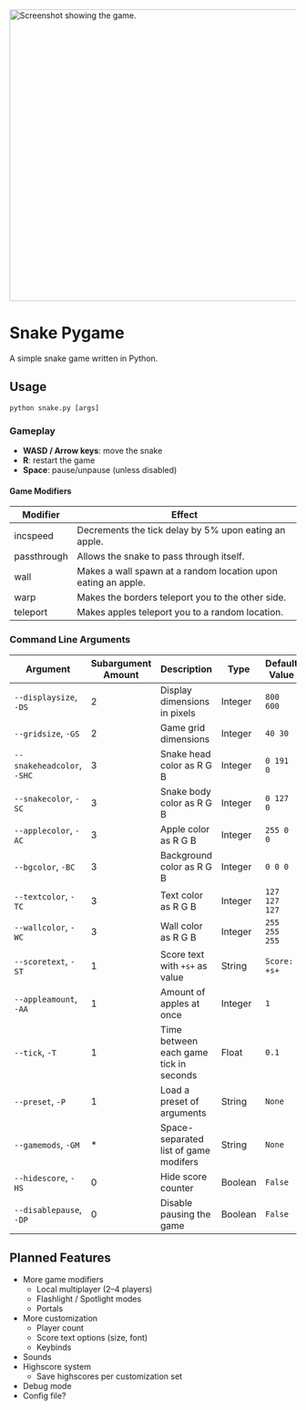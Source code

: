<img width="512" alt="Screenshot showing the game." src="https://github.com/user-attachments/assets/d35c09bf-fa54-47f5-9e36-3511b58303df" />

# Snake Pygame
A simple snake game written in Python.

## Usage
```
python snake.py [args]
```

### Gameplay
- **WASD / Arrow keys**: move the snake
- **R**: restart the game
- **Space**: pause/unpause (unless disabled) 

#### Game Modifiers
|Modifier|Effect|
|-|-|
|incspeed|Decrements the tick delay by 5% upon eating an apple.|
|passthrough|Allows the snake to pass through itself.|
|wall|Makes a wall spawn at a random location upon eating an apple.|
|warp|Makes the borders teleport you to the other side.|
|teleport|Makes apples teleport you to a random location.|

### Command Line Arguments
|Argument|Subargument Amount|Description|Type|Default Value|
|-|-|-|-|-|
|`--displaysize`, `-DS`|2|Display dimensions in pixels|Integer|`800 600`|
|`--gridsize`, `-GS`|2|Game grid dimensions|Integer|`40 30`|
|`--snakeheadcolor`, `-SHC`|3|Snake head color as R G B|Integer|`0 191 0`|
|`--snakecolor`, `-SC`|3|Snake body color as R G B|Integer|`0 127 0`|
|`--applecolor`, `-AC`|3|Apple color as R G B|Integer|`255 0 0`|
|`--bgcolor`, `-BC`|3|Background color as R G B|Integer|`0 0 0`|
|`--textcolor`, `-TC`|3|Text color as R G B|Integer|`127 127 127`|
|`--wallcolor`, `-WC`|3|Wall color as R G B|Integer|`255 255 255`|
|`--scoretext`, `-ST`|1|Score text with `+s+` as value|String|`Score: +s+`|
|`--appleamount`, `-AA`|1|Amount of apples at once|Integer|`1`|
|`--tick`, `-T`|1|Time between each game tick in seconds|Float|`0.1`|
|`--preset`, `-P`|1|Load a preset of arguments|String|`None`|
|`--gamemods`, `-GM`|*|Space-separated list of game modifers|String|`None`|
|`--hidescore`, `-HS`|0|Hide score counter|Boolean|`False`|
|`--disablepause`, `-DP`|0|Disable pausing the game|Boolean|`False`|

## Planned Features
- More game modifiers
  - Local multiplayer (2–4 players)
  - Flashlight / Spotlight modes
  - Portals
- More customization
  - Player count
  - Score text options (size, font)
  - Keybinds
- Sounds
- Highscore system
  - Save highscores per customization set
- Debug mode
- Config file?
